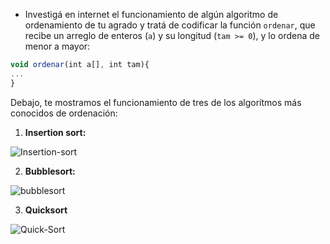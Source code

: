 * Investigá en internet el funcionamiento de algún algoritmo de ordenamiento de tu agrado y tratá de codificar la función `ordenar`, que recibe un arreglo de enteros (`a`) y su longitud (`tam >= 0`), y lo ordena de menor a mayor:

```javascript
void ordenar(int a[], int tam){
...
}
```
Debajo, te mostramos el funcionamiento de tres de los algorítmos más conocidos de ordenación:

1. **Insertion sort:**

<img src="https://upload.wikimedia.org/wikipedia/commons/0/0f/Insertion-sort-example-300px.gif" alt="Insertion-sort" width="auto" height="auto">

2. **Bubblesort:**

<img src="https://upload.wikimedia.org/wikipedia/commons/thumb/c/c8/Bubble-sort-example-300px.gif/250px-Bubble-sort-example-300px.gif" alt="bubblesort" width="auto" height="auto">

3. **Quicksort**

<img src="https://upload.wikimedia.org/wikipedia/commons/6/6a/Sorting_quicksort_anim.gif" alt="Quick-Sort" width="auto" height="auto">







